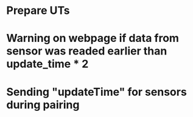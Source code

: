 # Prepare UTs

# Warning on webpage if data from sensor was readed earlier than update_time * 2

# Sending "updateTime" for sensors during pairing
